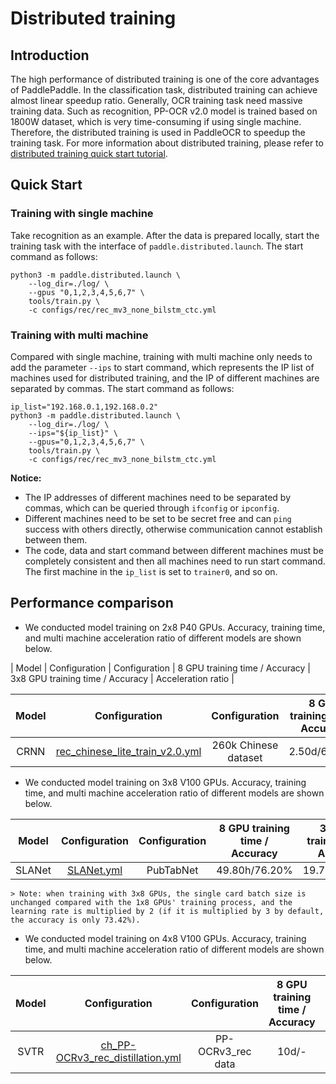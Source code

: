 # Distributed training

## Introduction

The high performance of distributed training is one of the core advantages of PaddlePaddle. In the classification task,
distributed training can achieve almost linear speedup ratio. Generally, OCR training task need massive training data.
Such as recognition, PP-OCR v2.0 model is trained based on 1800W dataset, which is very time-consuming if using single
machine. Therefore, the distributed training is used in PaddleOCR to speedup the training task. For more information
about distributed training, please refer
to [distributed training quick start tutorial](https://fleet-x.readthedocs.io/en/latest/paddle_fleet_rst/parameter_server/ps_quick_start.html).

## Quick Start

### Training with single machine

Take recognition as an example. After the data is prepared locally, start the training task with the interface
of `paddle.distributed.launch`. The start command as follows:

```shell
python3 -m paddle.distributed.launch \
    --log_dir=./log/ \
    --gpus "0,1,2,3,4,5,6,7" \
    tools/train.py \
    -c configs/rec/rec_mv3_none_bilstm_ctc.yml
```

### Training with multi machine

Compared with single machine, training with multi machine only needs to add the parameter `--ips` to start command,
which represents the IP list of machines used for distributed training, and the IP of different machines are separated
by commas. The start command as follows:

```shell
ip_list="192.168.0.1,192.168.0.2"
python3 -m paddle.distributed.launch \
    --log_dir=./log/ \
    --ips="${ip_list}" \
    --gpus="0,1,2,3,4,5,6,7" \
    tools/train.py \
    -c configs/rec/rec_mv3_none_bilstm_ctc.yml
```

**Notice:**

* The IP addresses of different machines need to be separated by commas, which can be queried through `ifconfig`
  or `ipconfig`.
* Different machines need to be set to be secret free and can `ping` success with others directly, otherwise
  communication cannot establish between them.
* The code, data and start command between different machines must be completely consistent and then all machines need
  to run start command. The first machine in the `ip_list` is set to `trainer0`, and so on.

## Performance comparison

* We conducted model training on 2x8 P40 GPUs. Accuracy, training time, and multi machine acceleration ratio of
  different models are shown below.

| Model | Configuration | Configuration | 8 GPU training time / Accuracy | 3x8 GPU training time / Accuracy |
Acceleration ratio |

| Model |                                           Configuration                                            |    Configuration     | 8 GPU training time / Accuracy | 3x8 GPU training time / Accuracy | Acceleration ratio |
|:-----:|:--------------------------------------------------------------------------------------------------:|:--------------------:|:------------------------------:|:--------------------------------:|:------------------:|
| CRNN  | [rec_chinese_lite_train_v2.0.yml](../../configs/rec/ch_ppocr_v2.0/rec_chinese_lite_train_v2.0.yml) | 260k Chinese dataset |          2.50d/66.70%          |           1.67d/67.00%           |      **1.5**       |

* We conducted model training on 3x8 V100 GPUs. Accuracy, training time, and multi machine acceleration ratio of
  different models are shown below.

| Model  |                Configuration                 | Configuration | 8 GPU training time / Accuracy | 3x8 GPU training time / Accuracy | Acceleration ratio |
|:------:|:--------------------------------------------:|:-------------:|:------------------------------:|:--------------------------------:|:------------------:|
| SLANet | [SLANet.yml](../../configs/table/SLANet.yml) |   PubTabNet   |         49.80h/76.20%          |          19.75h/74.77%           |      **2.52**      |

    > Note: when training with 3x8 GPUs, the single card batch size is unchanged compared with the 1x8 GPUs' training process, and the learning rate is multiplied by 2 (if it is multiplied by 3 by default, the accuracy is only 73.42%).

* We conducted model training on 4x8 V100 GPUs. Accuracy, training time, and multi machine acceleration ratio of
  different models are shown below.

| Model |                                          Configuration                                          |   Configuration   | 8 GPU training time / Accuracy | 4x8 GPU training time / Accuracy | Acceleration ratio |
|:-----:|:-----------------------------------------------------------------------------------------------:|:-----------------:|:------------------------------:|:--------------------------------:|:------------------:|
| SVTR  | [ch_PP-OCRv3_rec_distillation.yml](../../configs/rec/PP-OCRv3/ch_PP-OCRv3_rec_distillation.yml) | PP-OCRv3_rec data |             10d/-              |           2.84d/74.00%           |      **3.5**       |
